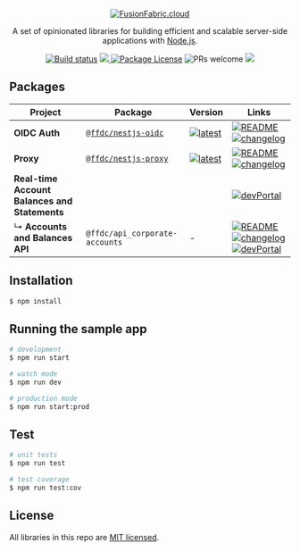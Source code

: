 <p align="center">
  <a href="https://www.fusionfabric.cloud/" target="blank"><img src="https://www.fusionfabric.cloud/sites/default/files/styles/banner_standard/public/image/2018-05/Fusion%20Operate%20Cloud%20%283%29.jpg"  alt="FusionFabric.cloud" /></a>
</p>
  
  <p align="center">A set of opinionated libraries for building efficient and scalable server-side applications with <a href="http://nodejs.org" target="blank">Node.js</a>.</p>
<p align="center">
  <a href="https://github.com/fusionfabric/finastra-nodejs-libs/actions?query=workflow%3ABuild"><img src="https://github.com/fusionfabric/finastra-nodejs-libs/workflows/Build/badge.svg" alt="Build status" /></a>
  <a href="https://codecov.io/gh/fusionfabric/finastra-nodejs-libs">
  <img src="https://codecov.io/gh/fusionfabric/finastra-nodejs-libs/branch/develop/graph/badge.svg" />
</a>
  <a href="https://www.npmjs.com/~nestjscore"><img src="https://img.shields.io/npm/l/@nestjs/core.svg" alt="Package License" /></a>
  <img src="https://img.shields.io/badge/PRs-welcome-green" alt="PRs welcome"/>
  <a href="https://twitter.com/FinastraFS"><img src="https://img.shields.io/twitter/follow/FinastraFS.svg?style=social&label=Follow"></a>
</p>

## Packages

| Project                                       | Package                                                              | Version                                                                                                               | Links                                                                                                                                                                                                                                                                                                                                                                                                          |
| --------------------------------------------- | -------------------------------------------------------------------- | --------------------------------------------------------------------------------------------------------------------- | -------------------------------------------------------------------------------------------------------------------------------------------------------------------------------------------------------------------------------------------------------------------------------------------------------------------------------------------------------------------------------------------------------------- |
| **OIDC Auth**                                 | [`@ffdc/nestjs-oidc`](https://npmjs.com/package/@ffdc/nestjs-oidc)   | [![latest](https://img.shields.io/npm/v/@ffdc/nestjs-oidc/latest.svg)](https://npmjs.com/package/@ffdc/nestjs-oidc)   | [![README](https://img.shields.io/badge/README--green.svg)](/libs/oidc/README.md) [![changelog](https://img.shields.io/badge/changelog-%20-yellow)](./libs/oidc/CHANGELOG.md)                                                                                                                                                                                                                                  |
| **Proxy**                                     | [`@ffdc/nestjs-proxy`](https://npmjs.com/package/@ffdc/nestjs-proxy) | [![latest](https://img.shields.io/npm/v/@ffdc/nestjs-proxy/latest.svg)](https://npmjs.com/package/@ffdc/nestjs-proxy) | [![README](https://img.shields.io/badge/README--green.svg)](/libs/proxy/README.md) [![changelog](https://img.shields.io/badge/changelog-%20-yellow)](./libs/proxy/CHANGELOG.md)                                                                                                                                                                                                                                |
| **Real-time Account Balances and Statements** |                                                                      |                                                                                                                       | [![devPortal](https://img.shields.io/badge/DevPortal-%20-blue)](https://developer.fusionfabric.cloud/solution/real-time-account-balances-and-statement)                                                                                                                                                                                                                                                        |
| ↳ **Accounts and Balances API**               | `@ffdc/api_corporate-accounts`                                       | -                                                                                                                     | [![README](https://img.shields.io/badge/README--green.svg)](/libs/ffdc-apis/corporate-accounts/README.md) [![changelog](https://img.shields.io/badge/changelog-%20-yellow)](./libs/ffdc-apis/corporate-accounts/CHANGELOG.md) [![devPortal](https://img.shields.io/badge/DevPortal-%20-blue)](https://developer.fusionfabric.cloud/api/corporate-accounteinfo-me-v1-831cb09d-cc10-4772-8ed5-8a6b72ec8e01/docs) |

## Installation

```bash
$ npm install
```

## Running the sample app

```bash
# development
$ npm run start

# watch mode
$ npm run dev

# production mode
$ npm run start:prod
```

## Test

```bash
# unit tests
$ npm run test

# test coverage
$ npm run test:cov
```

## License

All libraries in this repo are [MIT licensed](LICENSE).
